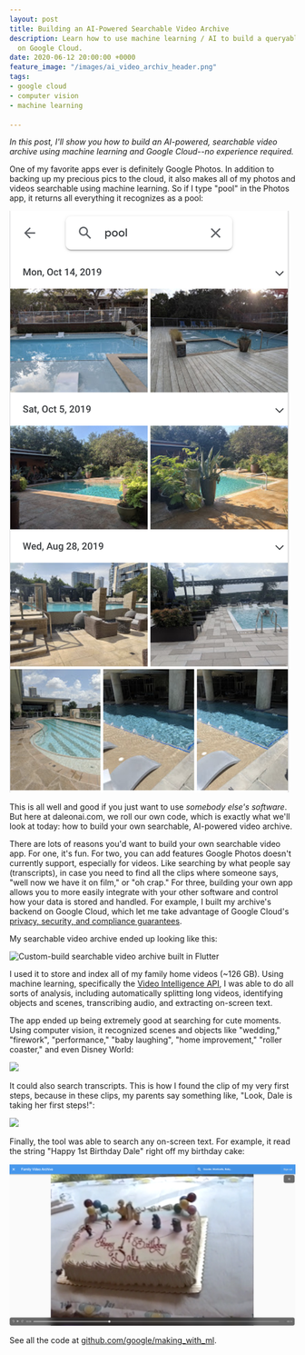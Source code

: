 ```yaml
---
layout: post
title: Building an AI-Powered Searchable Video Archive
description: Learn how to use machine learning / AI to build a queryable video archive
  on Google Cloud.
date: 2020-06-12 20:00:00 +0000
feature_image: "/images/ai_video_archiv_header.png"
tags:
- google cloud
- computer vision
- machine learning

---
```

_In this post, I'll show you how to build an AI-powered, searchable video archive using machine learning and Google Cloud--no experience required._

One of my favorite apps ever is definitely Google Photos. In addition to backing up my precious pics to the cloud, it also makes all of my photos and videos searchable using machine learning. So if I type "pool" in the Photos app, it returns all everything it recognizes as a pool:

![The Google Photo App showing results for the query "pool".](/images/screen-shot-2020-06-03-at-11-53-29-am.png "Google Photos Pool Search")

This is all well and good if you just want to use _somebody else's software_. But here at daleonai.com, we roll our own code, which is exactly what we'll look at today: how to build your own searchable, AI-powered video archive.

There are lots of reasons you'd want to build your own searchable video app. For one, it's fun. For two, you can add features Google Photos doesn't currently support, especially for videos. Like searching by what people say (transcripts), in case you need to find all the  clips where someone says, "well now we have it on film," or "oh crap." For three, building your own app allows you to more easily integrate with your other software and control how your data is stored and handled. For example, I built my archive's backend on Google Cloud, which let me take advantage of Google Cloud's [privacy, security, and compliance guarantees](https://cloud.google.com/security "Google cloud security and privacy").

My searchable video archive ended up looking like this:

![Custom-build searchable video archive built in Flutter](/images/ui_preview.png "Custom-build searchable video archive built in Flutter")

I used it to store and index all of my family home videos (\~126 GB). Using machine learning, specifically the [Video Intelligence API](https://cloud.google.com/video-intelligence "Google Cloud Video Intelligence API"), I was able to do all sorts of analysis, including automatically splitting long videos, identifying objects and scenes, transcribing audio, and extracting on-screen text.

The app ended up being extremely good at searching for cute moments. Using computer vision, it recognized scenes and objects like "wedding," "firework", "performance," "baby laughing", "home improvement," "roller coaster," and even Disney World:

![](/images/screen-shot-2020-06-12-at-4-18-52-pm.png)

It could also search transcripts. This is how I found the clip of my very first steps, because in these clips, my parents say something like, "Look, Dale is taking her first steps!":

![](/images/screen-shot-2020-06-04-at-6-04-46-pm.png)

Finally, the tool was able to search any on-screen text. For example, it read the string "Happy 1st Birthday Dale" right off my birthday cake:

![](/images/screen-shot-2020-06-09-at-5-08-25-pm.png)

See all the code at [github.com/google/making_with_ml](github.com/google/making_with_ml.com).